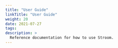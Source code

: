 ```yaml
---
title: "User Guide"
linkTitle: "User Guide"
weight: 20
date: 2021-07-27
tags: 
description: >
  Reference documentation for how to use Stroom.
---
```



